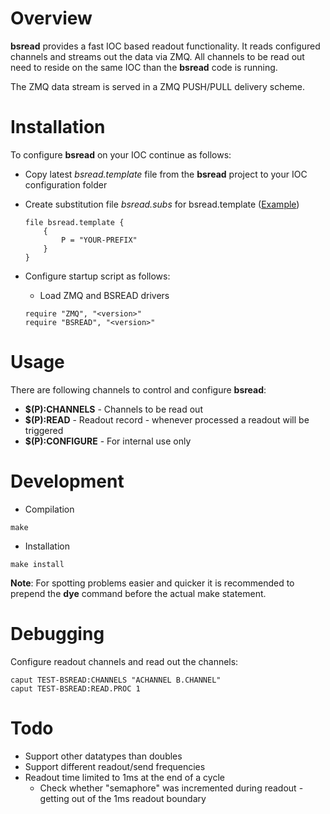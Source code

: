 # Overview
__bsread__ provides a fast IOC based readout functionality. It reads configured channels and streams out the data via ZMQ. 
All channels to be read out need to reside on the same IOC than the __bsread__ code is running.

The ZMQ data stream is served in a ZMQ PUSH/PULL delivery scheme.


# Installation
To configure __bsread__ on your IOC continue as follows:

  * Copy latest _bsread.template_ file from the __bsread__ project to your IOC configuration folder
  * Create substitution file _bsread.subs_ for bsread.template ([Example](ioc/bsread.subs))
 
	```
	file bsread.template {
		{
			P = "YOUR-PREFIX"
		} 
	} 
	```

  * Configure startup script as follows:
    
    * Load ZMQ and BSREAD drivers
    
	```
	require "ZMQ", "<version>"
	require "BSREAD", "<version>"
	```

# Usage
There are following channels to control and configure __bsread__:

  * __$(P):CHANNELS__ - Channels to be read out
  * __$(P):READ__ - Readout record - whenever processed a readout will be triggered	 
  * __$(P):CONFIGURE__ - For internal use only

# Development

* Compilation

```
make
```

* Installation

```
make install
```

__Note__: For spotting problems easier and quicker it is recommended to prepend the __dye__ command before the actual make statement.

# Debugging

Configure readout channels and read out the channels:

```
caput TEST-BSREAD:CHANNELS "ACHANNEL B.CHANNEL"
caput TEST-BSREAD:READ.PROC 1
```

# Todo

  * Support other datatypes than doubles
  * Support different readout/send frequencies
  * Readout time limited to 1ms at the end of a cycle
    * Check whether "semaphore" was incremented during readout - getting out of the 1ms readout boundary

